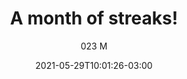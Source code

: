 ---
# Essential settings
title: "A month of streaks!"
subtitle: "023 M"
slug:
type: "post"
date: 2021-05-29T10:01:26-03:00
translationKey: "023 M"

# Scheduling
draft: true

# Organization
layout:
topics: ["journal"]
tags: []

# Style
style: "normal"
size: "lg"
color: "#92E8C0"
textColor: "#92E8C0"
weight: ""

# Custom Classes
headerClass: ""
titleClass: ""
summaryClass: ""
footerClass: ""

# Thumbnail / Featured
summary: "***#023 - Month 1***"
#thumb: "images/Placeholder.jpg"
alt: "Esse é o placeholder"

#<div class="row d-flex" data-masonry='{"percentPosition": true }'>
#    <div class="col-1"></div>
#    {{< imgproc path="images/snow.jpg" method="Fill" size="1920x1080" col="8" >}}
#</div>

#<div class="row d-flex justify-content-center">
#    {{< imgproc path="images/snow.jpg" method="Fill" size="1920x1080" col="8" >}}
#</div>
---